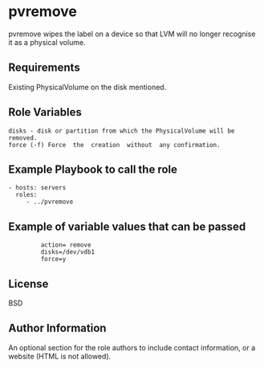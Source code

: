pvremove
=========
pvremove wipes the label on a device so that LVM will no longer recognise it as a physical volume.

Requirements
------------
Existing PhysicalVolume on the disk mentioned.

Role Variables
--------------
    disks - disk or partition from which the PhysicalVolume will be removed. 
    force (-f) Force  the  creation  without  any confirmation.
<!-- Dependencies
------------

A list of other roles hosted on Galaxy should go here, plus any details in regards to parameters that may need to be set for other roles, or variables that are used from other roles. -->

Example Playbook to call the role
---------------------------------
    - hosts: servers
      roles:
         - ../pvremove

Example of variable values that can be passed
---------------------------------------------
             action= remove
             disks=/dev/vdb1
             force=y

License
-------

BSD

Author Information
------------------

An optional section for the role authors to include contact information, or a website (HTML is not allowed).
